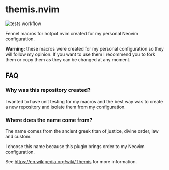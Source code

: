 # themis.nvim

![tests workflow](https://github.com/datwaft/themis.nvim/actions/workflows/tests.yml/badge.svg)

Fennel macros for hotpot.nvim created for my personal Neovim configuration.

**Warning:** these macros were created for my personal configuration so they
will follow my opinion. If you want to use them I recommend you to fork them or
copy them as they can be changed at any moment.

## FAQ

### Why was this repository created?

I wanted to have unit testing for my macros and the best way was to create
a new repository and isolate them from my configuration.

### Where does the name come from?

The name comes from the ancient greek titan of justice, divine order, law and custom.

I choose this name because this plugin brings order to my Neovim configuration.

See <https://en.wikipedia.org/wiki/Themis> for more information.
